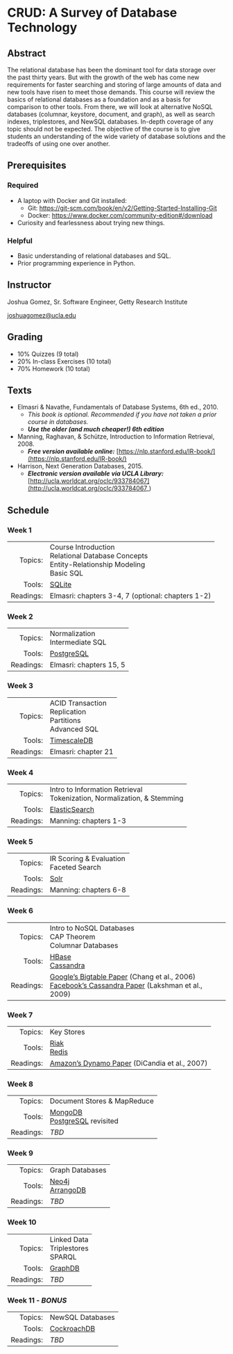 ﻿# CRUD: A Survey of Database Technology

## Abstract
The relational database has been the dominant tool for data storage over the past thirty years. But with the growth of the web has come new requirements for faster searching and storing of large amounts of data and new tools have risen to meet those demands. This course will review the basics of relational databases as a foundation and as a basis for comparison to other tools. From there, we will look at alternative NoSQL databases (columnar, keystore, document, and graph), as well as search indexes, triplestores, and NewSQL databases. In-depth coverage of any topic should not be expected. The objective of the course is to give students an understanding of the wide variety of database solutions and the tradeoffs of using one over another.

## Prerequisites

### Required
- A laptop with Docker and Git installed:
    - Git: https://git-scm.com/book/en/v2/Getting-Started-Installing-Git
    - Docker: https://www.docker.com/community-edition#/download
- Curiosity and fearlessness about trying new things.

### Helpful
- Basic understanding of relational databases and SQL. 
- Prior programming experience in Python.

## Instructor
Joshua Gomez, Sr. Software Engineer, Getty Research Institute

joshuagomez@ucla.edu

## Grading
- 10% Quizzes (9 total)
- 20% In-class Exercises (10 total)
- 70% Homework (10 total)

## Texts
- Elmasri & Navathe, Fundamentals of Database Systems, 6th ed., 2010. 
    - *This book is optional. Recommended if you have not taken a prior course in databases.*
    - ***Use the older (and much cheaper!) 6th edition***
- Manning, Raghavan, & Schütze, Introduction to Information Retrieval, 2008.
    - ***Free version available online:*** [https://nlp.stanford.edu/IR-book/](https://nlp.stanford.edu/IR-book/)
- Harrison, Next Generation Databases, 2015.
    - ***Electronic version available via UCLA Library:*** [http://ucla.worldcat.org/oclc/933784067](http://ucla.worldcat.org/oclc/933784067_)

## Schedule

### Week 1
|  |  |
|--:|--|
|Topics:|Course Introduction<br/>Relational Database Concepts<br/>Entity-Relationship Modeling<br/>Basic SQL |
| Tools:|[SQLite](https://sqlite.org/docs.html)  |
|  Readings:|Elmasri: chapters 3-4, 7 (optional: chapters 1-2)  |

### Week 2
|  |  |
|--:|--|
|Topics:|Normalization<br/>Intermediate SQL|
| Tools:|[PostgreSQL](https://www.postgresql.org/docs/10/static/index.html)  |
|  Readings:|Elmasri: chapters 15, 5|

### Week 3
|  |  |
|--:|--|
|Topics:|ACID Transaction<br/>Replication<br/>Partitions<br/>Advanced SQL|
| Tools:|[TimescaleDB](https://docs.timescale.com/v0.9/main)  |
|  Readings:|Elmasri: chapter 21|

### Week 4
|  |  |
|--:|--|
|Topics:|Intro to Information Retrieval<br/>Tokenization, Normalization, & Stemming|
| Tools:|[ElasticSearch](https://www.elastic.co/guide/en/elasticsearch/reference/current/index.html)  |
|  Readings:|Manning: chapters 1-3|

### Week 5
|  |  |
|--:|--|
|Topics:|IR Scoring & Evaluation<br/>Faceted Search|
| Tools:|[Solr](https://lucene.apache.org/solr/resources.html)|
|  Readings:|Manning: chapters 6-8|

### Week 6
|  |  |
|--:|--|
|Topics:|Intro to NoSQL Databases<br/>CAP Theorem<br/>Columnar Databases|
| Tools:|[HBase](https://lucene.apache.org/solr/resources.html)<br/>[Cassandra](https://cassandra.apache.org/)|
|  Readings:|[Google’s Bigtable Paper](https://research.google.com/archive/bigtable.html) (Chang et al., 2006)<br/>[Facebook’s Cassandra Paper](https://www.cs.cornell.edu/projects/ladis2009/papers/lakshman-ladis2009.pdf) (Lakshman et al., 2009)|

### Week 7
|  |  |
|--:|--|
|Topics:|Key Stores|
| Tools:|[Riak](http://basho.com/products/#riak)<br/>[Redis](http://redis.io/)|
|  Readings:|[Amazon’s Dynamo Paper](https://www.allthingsdistributed.com/files/amazon-dynamo-sosp2007.pdf) (DiCandia et al., 2007)|

### Week 8
|  |  |
|--:|--|
|Topics:|Document Stores & MapReduce|
| Tools:|[MongoDB](https://www.mongodb.com/)<br/>[PostgreSQL](https://www.postgresql.org/docs/10/static/index.html) revisited|
|  Readings:|*TBD*|

### Week 9
|  |  |
|--:|--|
|Topics:|Graph Databases|
| Tools:|[Neo4j](https://neo4j.com/)<br/>[ArrangoDB](https://arangodb.com/)|
|  Readings:|*TBD*|

### Week 10
|  |  |
|--:|--|
|Topics:|Linked Data<br/>Triplestores<br/>SPARQL|
| Tools:|[GraphDB](http://graphdb.ontotext.com/documentation/free/)|
|  Readings:|*TBD*|

### Week 11 - *BONUS*
|  |  |
|--:|--|
|Topics:|NewSQL Databases|
| Tools:|[CockroachDB](https://www.cockroachlabs.com/install-getstarted/)|
|  Readings:|*TBD*|
